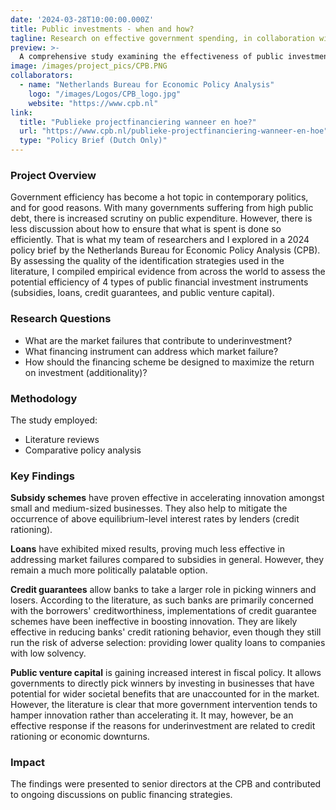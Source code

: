```yaml
---
date: '2024-03-28T10:00:00.000Z'
title: Public investments - when and how?
tagline: Research on effective government spending, in collaboration with the Dutch government
preview: >-
  A comprehensive study examining the effectiveness of public investments in collaboration with the Dutch Central Planning Bureau (CPB).
image: /images/project_pics/CPB.PNG
collaborators:
  - name: "Netherlands Bureau for Economic Policy Analysis"
    logo: "/images/Logos/CPB_logo.jpg"
    website: "https://www.cpb.nl"
link:
  title: "Publieke projectfinanciering wanneer en hoe?"
  url: "https://www.cpb.nl/publieke-projectfinanciering-wanneer-en-hoe"
  type: "Policy Brief (Dutch Only)"
---
```


### Project Overview

Government efficiency has become a hot topic in contemporary politics, and for good reasons. With many governments suffering from high public debt, there is increased scrutiny on public expenditure. However, there is less discussion about how to ensure that what is spent is done so efficiently. That is what my team of researchers and I explored in a 2024 policy brief by the Netherlands Bureau for Economic Policy Analysis (CPB). By assessing the quality of the identification strategies used in the literature, I compiled empirical evidence from across the world to assess the potential efficiency of 4 types of public financial investment instruments (subsidies, loans, credit guarantees, and public venture capital). 

### Research Questions

- What are the market failures that contribute to underinvestment?
- What financing instrument can address which market failure?
- How should the financing scheme be designed to maximize the return on investment (additionality)?

### Methodology

The study employed:

- Literature reviews
- Comparative policy analysis

### Key Findings

**Subsidy schemes** have proven effective in accelerating innovation amongst small and medium-sized businesses. They also help to mitigate the occurrence of above equilibrium-level interest rates by lenders (credit rationing). 

**Loans** have exhibited mixed results, proving much less effective in addressing market failures compared to subsidies in general. However, they remain a much more politically palatable option.

**Credit guarantees** allow banks to take a larger role in picking winners and losers. According to the literature, as such banks are primarily concerned with the borrowers' creditworthiness, implementations of credit guarantee schemes have been ineffective in boosting innovation. They are likely effective in reducing banks' credit rationing behavior, even though they still run the risk of adverse selection: providing lower quality loans to companies with low solvency.

**Public venture capital** is gaining increased interest in fiscal policy. It allows governments to directly pick winners by investing in businesses that have potential for wider societal benefits that are unaccounted for in the market. However, the literature is clear that more government intervention tends to hamper innovation rather than accelerating it. It may, however, be an effective response if the reasons for underinvestment are related to credit rationing or economic downturns.

### Impact

The findings were presented to senior directors at the CPB and contributed to ongoing discussions on public financing strategies.

<div class="mt-12"></div>
